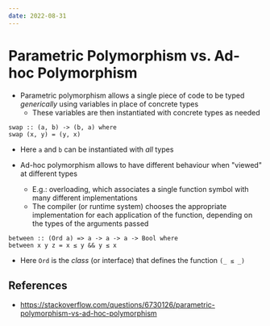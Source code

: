 ```yaml
---
date: 2022-08-31
---
```


# Parametric Polymorphism vs. Ad-hoc Polymorphism

- Parametric polymorphism allows a single piece of code to be typed _generically_
  using variables in place of concrete types
  - These variables are then instantiated with concrete types as needed

```
swap :: (a, b) -> (b, a) where
swap (x, y) = (y, x)
```

- Here `a` and `b` can be instantiated with _all_ types

- Ad-hoc polymorphism allows to have different behaviour when "viewed" at different
  types
  - E.g.: overloading, which associates a single function symbol with many different
    implementations
  - The compiler (or runtime system) chooses the appropriate implementation for
    each application of the function, depending on the types of the arguments passed

```
between :: (Ord a) => a -> a -> a -> Bool where
between x y z = x ≤ y && y ≤ x
```

- Here `Ord` is the _class_ (or interface) that defines the function `(_ ≤ _)`

## References

- https://stackoverflow.com/questions/6730126/parametric-polymorphism-vs-ad-hoc-polymorphism
